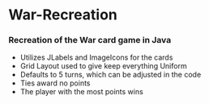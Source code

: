 # War-Recreation

### Recreation of the War card game in Java
* Utilizes JLabels and ImageIcons for the cards
* Grid Layout used to give keep everything Uniform
* Defaults to 5 turns, which can be adjusted in the code
* Ties award no points
* The player with the most points wins
